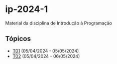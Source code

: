 # ip-2024-1
Material da disciplina de Introdução à Programação

## Tópicos

- [T01](./topicos/01.md) (05/04/2024 - 05/05/2024)
- [T02](./topicos/02.md) (05/04/2024 - 06/05/2024)
